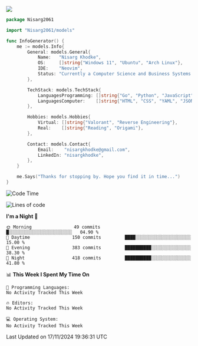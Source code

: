 <!-- Banner -->

<img src="https://i.imgur.com/mz4ym1F.png" style="max-height:550px"/>

<!-- Coded Intro -->

```go
package Nisarg2061

import "Nisarg2061/models"

func InfoGenerator() {
	me := models.Info{
		General: models.General{
			Name:   "Nisarg Khodke",
			OS:     []string{"Windows 11", "Ubuntu", "Arch Linux"},
			IDE:    "Neovim",
			Status: "Currently a Computer Science and Business Systems Student.",
		},

		TechStack: models.TechStack{
			LanguagesProgramming: []string{"Go", "Python", "JavaScript", "Java"},
			LanguagesComputer:    []string{"HTML", "CSS", "YAML", "JSON", "MARKDOWN"},
		},

		Hobbies: models.Hobbies{
			Virtual: []string{"Valorant", "Reverse Engineering"},
			Real:    []string{"Reading", "Origami"},
		},

		Contact: models.Contact{
			Email:    "nisargkhodke@gmail.com",
			LinkedIn: "nisargkhodke",
		},
	}

	me.Says("Thanks for stopping by. Hope you find it in time...")
}
```
<!--START_SECTION:waka-->
![Code Time](http://img.shields.io/badge/Code%20Time-0%20secs-blue)

![Lines of code](https://img.shields.io/badge/From%20Hello%20World%20I%27ve%20Written-4.7%20million%20lines%20of%20code-blue)

**I'm a Night 🦉** 

```text
🌞 Morning                49 commits          █░░░░░░░░░░░░░░░░░░░░░░░░   04.90 % 
🌆 Daytime                150 commits         ████░░░░░░░░░░░░░░░░░░░░░   15.00 % 
🌃 Evening                383 commits         ██████████░░░░░░░░░░░░░░░   38.30 % 
🌙 Night                  418 commits         ██████████░░░░░░░░░░░░░░░   41.80 % 
```


📊 **This Week I Spent My Time On** 

```text
💬 Programming Languages: 
No Activity Tracked This Week

🔥 Editors: 
No Activity Tracked This Week

💻 Operating System: 
No Activity Tracked This Week
```


 Last Updated on 17/11/2024 19:36:31 UTC
<!--END_SECTION:waka-->
